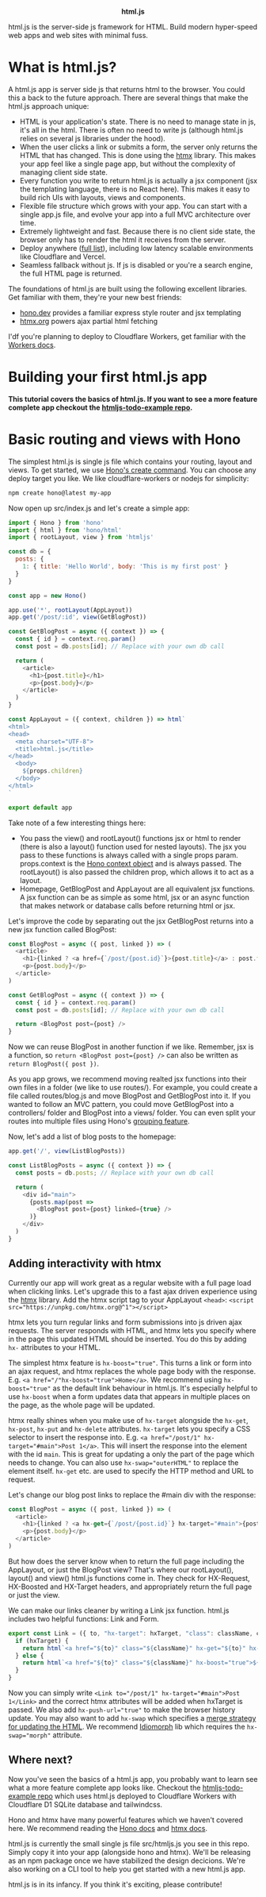 <p align="center"><b>html.js</b></p>

html.js is the server-side js framework for HTML. Build modern hyper-speed web apps and web sites with minimal fuss.

# What is html.js?

A html.js app is server side js that returns html to the browser. You could this a back to the future approach. There are several things that make the html.js approach unique:

- HTML is your application's state. There is no need to manage state in js, it's all in the html. There is often no need to write js (although html.js relies on several js libraries under the hood).
- When the user clicks a link or submits a form, the server only returns the HTML that has changed. This is done using the [htmx](https://htmx.org) library. This makes your app feel like a single page app, but without the complexity of managing client side state.
- Every function you write to return html.js is actually a jsx component (jsx the templating language, there is no React here). This makes it easy to build rich UIs with layouts, views and components.
- Flexible file structure which grows with your app. You can start with a single app.js file, and evolve your app into a full MVC architecture over time.
- Extremely lightweight and fast. Because there is no client side state, the browser only has to render the html it receives from the server.
- Deploy anywhere ([full list](https://hono.dev/#web-standard)), including low latency scalable environments like Cloudflare and Vercel.
- Seamless fallback without js. If js is disabled or you're a search engine, the full HTML page is returned.

The foundations of html.js are built using the following excellent libraries. Get familiar with them, they're your new best friends:

- [hono.dev](https://hono.dev) provides a familiar express style router and jsx templating
- [htmx.org](https://htmx.org) powers ajax partial html fetching

I'df you're planning to deploy to Cloudflare Workers, get familiar with the [Workers docs](https://developers.cloudflare.com/workers/).

# Building your first html.js app

__This tutorial covers the basics of html.js. If you want to see a more feature complete app checkout the [htmljs-todo-example repo](https://github.com/dctanner/htmljs-todo-example).__

# Basic routing and views with Hono

The simplest html.js is single js file which contains your routing, layout and views. To get started, we use [Hono's create command](https://hono.dev/getting-started/basic#starter). You can choose any deploy target you like. We like cloudflare-workers or nodejs for simplicity:

```bash
npm create hono@latest my-app
```

Now open up src/index.js and let's create a simple app:

```js
import { Hono } from 'hono'
import { html } from 'hono/html'
import { rootLayout, view } from 'htmljs'

const db = {
  posts: {
    1: { title: 'Hello World', body: 'This is my first post' }
  }
}

const app = new Hono()

app.use('*', rootLayout(AppLayout))
app.get('/post/:id', view(GetBlogPost))

const GetBlogPost = async ({ context }) => {
  const { id } = context.req.param()
  const post = db.posts[id]; // Replace with your own db call

  return (
    <article>
      <h1>{post.title}</h1>
      <p>{post.body}</p>
    </article>
  )
}

const AppLayout = ({ context, children }) => html`
<html>
<head>
  <meta charset="UTF-8">
  <title>html.js</title>
</head>
  <body>
    ${props.children}
  </body>
</html>
`

export default app
```

Take note of a few interesting things here:

- You pass the view() and rootLayout() functions jsx or html to render (there is also a layout() function used for nested layouts). The jsx you pass to these functions is always called with a single props param. props.context is the [Hono context object](https://hono.dev/api/context) and is always passed. The rootLayout() is also passed the children prop, which allows it to act as a layout.
- Homepage, GetBlogPost and AppLayout are all equivalent jsx functions. A jsx function can be as simple as some html, jsx or an async function that makes network or database calls before returning html or jsx.

Let's improve the code by separating out the jsx GetBlogPost returns into a new jsx function called BlogPost:

```js
const BlogPost = async ({ post, linked }) => (
  <article>
    <h1>{linked ? <a href={`/post/{post.id}`}>{post.title}</a> : post.tit;e}</h1>
    <p>{post.body}</p>
  </article>
)

const GetBlogPost = async ({ context }) => {
  const { id } = context.req.param()
  const post = db.posts[id]; // Replace with your own db call

  return <BlogPost post={post} />
}
```

Now we can reuse BlogPost in another function if we like. Remember, jsx is a function, so `return <BlogPost post={post} />` can also be written as `return BlogPost({ post })`.

As you app grows, we recommend moving realted jsx functions into their own files in a folder (we like to use routes/). For example, you could create a file called routes/blog.js and move BlogPost and GetBlogPost into it. If you wanted to follow an MVC pattern, you could move GetBlogPost into a controllers/ folder and BlogPost into a views/ folder. You can even split your routes into multiple files using Hono's [grouping feature](https://hono.dev/api/routing#grouping).

Now, let's add a list of blog posts to the homepage:

```js
app.get('/', view(ListBlogPosts))

const ListBlogPosts = async ({ context }) => {
  const posts = db.posts; // Replace with your own db call

  return (
    <div id="main">
      {posts.map(post =>
        <BlogPost post={post} linked={true} />
      )}
    </div>
  )
}
```

## Adding interactivity with htmx

Currently our app will work great as a regular website with a full page load when clicking links. Let's upgrade this to a fast ajax driven experience using the [htmx](https://htmx.org) library. Add the htmx script tag to your AppLayout `<head>`: `<script src="https://unpkg.com/htmx.org@^1"></script>`

htmx lets you turn regular links and form submissions into js driven ajax requests. The server responds with HTML, and htmx lets you specify where in the page this updated HTML should be inserted. You do this by adding `hx-` attributes to your HTML.

The simplest htmx feature is `hx-boost="true"`. This turns a link or form into an ajax request, and htmx replaces the whole page body with the response. E.g. `<a href="/"hx-boost="true">Home</a>`. We recommend using `hx-boost="true"` as the default link behaviour in html.js. It's especially helpful to use `hx-boost` when a form updates data that appears in multiple places on the page, as the whole page will be updated.

htmx really shines when you make use of `hx-target` alongside the `hx-get`, `hx-post`, `hx-put` and `hx-delete` attributes. `hx-target` lets you specify a CSS selector to insert the response into. E.g. `<a href="/post/1" hx-target="#main">Post 1</a>`. This will insert the response into the element with the id `main`. This is great for updating a only the part of the page which needs to change. You can also use `hx-swap="outerHTML"` to replace the element itself. `hx-get` etc. are used to specify the HTTP method and URL to request.

Let's change our blog post links to replace the #main div with the response:

```js
const BlogPost = async ({ post, linked }) => (
  <article>
    <h1>{linked ? <a hx-get={`/post/{post.id}`} hx-target="#main">{post.title}</a> : post.title}</h1>
    <p>{post.body}</p>
  </article>
)
```

But how does the server know when to return the full page including the AppLayout, or just the BlogPost view? That's where our rootLayout(), layout() and view() html.js functions come in. They check for HX-Request, HX-Boosted and HX-Target headers, and appropriately return the full page or just the view.

We can make our links cleaner by writing a Link jsx function. html.js includes two helpful functions: Link and Form.

```js
export const Link = ({ to, "hx-target": hxTarget, "class": className, children }) => {
  if (hxTarget) {
    return html`<a href="${to}" class="${className}" hx-get="${to}" hx-target="${hxTarget}" hx-push-url="true">${children}</a>`
  } else {
    return html`<a href="${to}" class="${className}" hx-boost="true">${children}</a>`
  }
}
```

Now you can simply write `<Link to="/post/1" hx-target="#main">Post 1</Link>` and the correct htmx attributes will be added when hxTarget is passed. We also add `hx-push-url="true"` to make the browser history update. You may also want to add `hx-swap` which specifies a [merge strategy for updating the HTML](https://htmx.org/docs/#morphing). We recommend [Idiomorph](https://github.com/bigskysoftware/idiomorph#htmx) lib which requires the `hx-swap="morph"` attribute.

## Where next?

Now you've seen the basics of a html.js app, you probably want to learn see what a more feature complete app looks like. Checkout the [htmljs-todo-example repo](https://github.com/dctanner/htmljs-todo-example) which uses html.js deployed to Cloudflare Workers with Cloudflare D1 SQLite database and tailwindcss.

Hono and htmx have many powerful features which we haven't covered here. We recommend reading the [Hono docs](https://hono.dev) and [htmx docs](https://htmx.org).

html.js is currently the small single js file src/htmljs.js you see in this repo. Simply copy it into your app (alongside hono and htmx). We'll be releasing as an npm package once we have stabilized the design decicions. We're also working on a CLI tool to help you get started with a new html.js app.

html.js is in its infancy. If you think it's exciting, please contribute!

